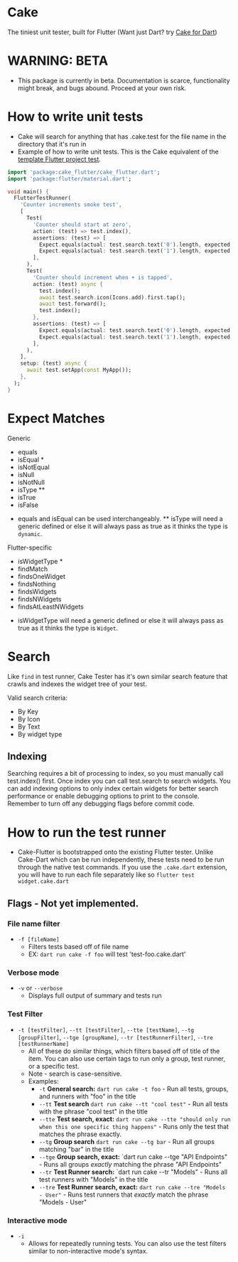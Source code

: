 # Cake
The tiniest unit tester, built for Flutter
(Want just Dart? try [Cake for Dart](https://github.com/Polyhedra-Studio/Cake))

# WARNING: BETA
- This package is currently in beta. Documentation is scarce, functionality might break, and bugs abound. Proceed at your own risk.

# How to write unit tests
- Cake will search for anything that has .cake.test for the file name in the directory that it's run in
- Example of how to write unit tests. This is the Cake equivalent of the [template Flutter project test](https://github.com/flutter/flutter/blob/master/packages/flutter_tools/templates/app_test_widget/test/widget_test.dart.tmpl).
```dart
import 'package:cake_flutter/cake_flutter.dart';
import 'package:flutter/material.dart';

void main() {
  FlutterTestRunner(
    'Counter increments smoke test',
    [
      Test(
        'Counter should start at zero',
        action: (test) => test.index(),
        assertions: (test) => [
          Expect.equals(actual: test.search.text('0').length, expected: 1),
          Expect.equals(actual: test.search.text('1').length, expected: 0),
        ],
      ),
      Test(
        'Counter should increment when + is tapped',
        action: (test) async {
          test.index();
          await test.search.icon(Icons.add).first.tap();
          await test.forward();
          test.index();
        },
        assertions: (test) => [
          Expect.equals(actual: test.search.text('0').length, expected: 0),
          Expect.equals(actual: test.search.text('1').length, expected: 1),
        ],
      ),
    ],
    setup: (test) async {
      await test.setApp(const MyApp());
    },
  );
}
```


# Expect Matches
Generic
  - equals
  - isEqual *
  - isNotEqual
  - isNull
  - isNotNull
  - isType **
  - isTrue
  - isFalse

* equals and isEqual can be used interchangeably.
** isType will need a generic defined or else it will always pass as true as it thinks the type is `dynamic`.

Flutter-specific
  - isWidgetType *
  - findMatch
  - findsOneWidget
  - findsNothing
  - findsWidgets
  - findsNWidgets
  - findsAtLeastNWidgets

* isWidgetType will need a generic defined or else it will always pass as true as it thinks the type is `Widget`.

# Search
Like `find` in test runner, Cake Tester has it's own similar search feature that crawls and indexes the widget tree of your test.

Valid search criteria:
- By Key
- By Icon
- By Text
- By widget type

## Indexing
Searching requires a bit of processing to index, so you must manually call test.index() first. Once index you can call test.search to search widgets. You can add indexing options to only index certain widgets for better search performance or enable debugging options to print to the console. Remember to turn off any debugging flags before commit code.

# How to run the test runner
- Cake-Flutter is bootstrapped onto the existing Flutter tester. Unlike Cake-Dart which can be run independently, these tests need to be run through the native test commands. If you use the `.cake.dart` extension, you will have to run each file separately like so `flutter test widget.cake.dart`

## Flags - Not yet implemented.

### File name filter
- `-f [fileName]`
  - Filters tests based off of file name
  - EX: `dart run cake -f foo` will test 'test-foo.cake.dart'

### Verbose mode
- `-v` or `--verbose`
  - Displays full output of summary and tests run

### Test Filter
- `-t [testFilter]`, `--tt [testFilter]`, `--tte [testName]`,  `--tg [groupFilter]`, `--tge [groupName]`, `--tr [testRunnerFilter]`, `--tre [testRunnerName]`
  - All of these do similar things, which filters based off of title of the item. You can also use certain tags to run only a group, test runner, or a specific test.
  - Note - search is case-sensitive.
  - Examples: 
    - `-t` **General search:** `dart run cake -t foo` - Run all tests, groups, and runners with "foo" in the title
    - `--tt` **Test search** `dart run cake --tt "cool test"` - Run all tests with the phrase "cool test" in the title
    - `--tte` **Test search, exact:** `dart run cake --tte "should only run when this one specific thing happens"` - Runs only the test that matches the phrase exactly.
    - `--tg` **Group search** `dart run cake --tg bar` - Run all groups matching "bar" in the title
    - `--tge` **Group search, exact:** `dart run cake --tge "API Endpoints" - Runs all groups _exactly_ matching the phrase "API Endpoints"
    - `--tr` **Test Runner search:** `dart run cake --tr "Models" - Runs all test runners with "Models" in the title
    - `--tre` **Test Runner search, exact:** `dart run cake --tre "Models - User"` - Runs test runners that _exactly_ match the phrase "Models - User" 

### Interactive mode
- `-i`
  - Allows for repeatedly running tests. You can also use the test filters similar to non-interactive mode's syntax.